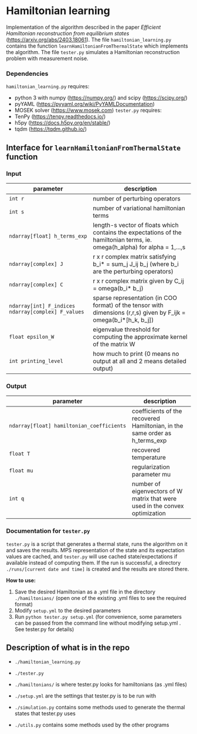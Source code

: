 # Hamiltonian learning
Implementation of the algorithm described in the paper _Efficient Hamiltonian reconstruction from equilibrium states_ (https://arxiv.org/abs/2403.18061). The file `hamiltonian_learning.py` contains the function `learnHamiltonianFromThermalState` which implements the algorithm. The file `tester.py` simulates a Hamiltonian reconstruction problem with measurement noise.

### Dependencies
`hamiltonian_learning.py` requires:
- python 3 with numpy (https://numpy.org/) and scipy (https://scipy.org/)
- pyYAML (https://pyyaml.org/wiki/PyYAMLDocumentation)
- MOSEK solver (https://www.mosek.com)
`tester.py` requires:
- TenPy (https://tenpy.readthedocs.io/)
- h5py (https://docs.h5py.org/en/stable/)
- tqdm (https://tqdm.github.io/)

## Interface for `learnHamiltonianFromThermalState` function

### Input

|parameter                                                    |description                                                                |
|-------------------------------------------------------------|----------------------------------------|
| `int r`                                                     | number of perturbing operators          |
| `int s`                                                     | number of variational hamiltonian terms            |
| `ndarray[float] h_terms_exp`                                | length-s vector of floats which contains the expectations of the hamiltonian terms, ie. omega(h_alpha) for alpha = 1,...,s|
| `ndarray[complex] J`                                        | r x r complex matrix satisfying b_i* = sum_j J_ij b_j (where b_i are the perturbing operators)|
| `ndarray[complex] C`                                        | r x r complex matrix given by C_ij = omega(b_i* b_j)|
| `ndarray[int] F_indices`  <br>  `ndarray[complex] F_values` | sparse representation (in COO format) of the tensor with dimensions (r,r,s) given by F_ijk = omega(b_i*[h_k, b_j])|
| `float epsilon_W`                                           | eigenvalue threshold for computing the approximate kernel of the matrix W|
| `int printing_level`                                        | how much to print (0 means no output at all and 2 means detailed output)|


### Output

|parameter                                |description                                                                  |
|-----------------------------------------|-----------------------------------------------------------------------------|
|`ndarray[float] hamiltonian_coefficients`| coefficients of the recovered Hamiltonian, in the same order as h_terms_exp |
|	`float T`                               | recovered temperature                                                       |
|	`float mu`                              | regularization parameter mu                                                 |
|	`int q`                                 | number of eigenvectors of W matrix that were used in the convex optimization|

### Documentation for `tester.py`
`tester.py` is a script that generates a thermal state, runs the algorithm on it and saves the results. MPS representation of the state and its expectation values are cached, and `tester.py` will use cached state/expectations if available instead of computing them. If the run is successful, a directory `./runs/[current date and time]` is created and the results are stored there.

**How to use:**
1. Save the desired Hamiltonian as a .yml file in the directory `./hamiltonians/` (open one of the existing .yml files to see the required format)
2. Modify `setup.yml` to the desired parameters
3. Run `python tester.py setup.yml` (for convenience, some parameters can be passed from the command line without modifying setup.yml . See tester.py for details)

## Description of what is in the repo

- `./hamiltonian_learning.py` 

- `./tester.py` 

- `./hamiltonians/` is where tester.py looks for hamiltonians (as .yml files) 

- `./setup.yml` are the settings that tester.py is to be run with

- `./simulation.py` contains some methods used to generate the thermal states that tester.py uses

- `./utils.py` contains some methods used by the other programs
